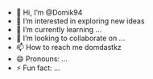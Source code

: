 - 👋 Hi, I’m @Domik94
- 👀 I’m interested in exploring new ideas 
- 🌱 I’m currently learning ...
- 💞️ I’m looking to collaborate on ...
- 📫 How to reach me domdastkz
- 😄 Pronouns: ...
- ⚡ Fun fact: ...

<!---
Domik94/Domik94 is a ✨ special ✨ repository because its `README.md` (this file) appears on your GitHub profile.
You can click the Preview link to take a look at your changes.
--->
